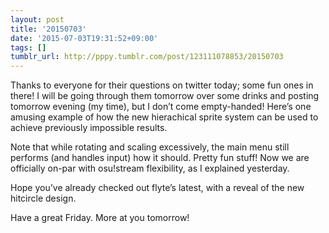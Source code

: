 ```yaml
---
layout: post
title: '20150703'
date: '2015-07-03T19:31:52+09:00'
tags: []
tumblr_url: http://pppy.tumblr.com/post/123111078853/20150703
---
```

Thanks to everyone for their questions on twitter today; some fun ones in there! I will be going through them tomorrow over some drinks and posting tomorrow evening (my time), but I don’t come empty-handed! Here’s one amusing example of how the new hierachical sprite system can be used to achieve previously impossible results.



Note that while rotating and scaling excessively, the main menu still performs (and handles input) how it should. Pretty fun stuff! Now we are officially on-par with osu!stream flexibility, as I explained yesterday.

Hope you’ve already checked out flyte’s latest, with a reveal of the new hitcircle design.

Have a great Friday. More at you tomorrow!
